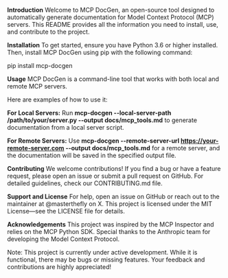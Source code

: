 **Introduction**
Welcome to MCP DocGen, an open-source tool designed to automatically generate documentation for Model Context Protocol (MCP) servers. 
This README provides all the information you need to install, use, and contribute to the project.

**Installation**
To get started, ensure you have Python 3.6 or higher installed. Then, install MCP DocGen using pip with the following command:

pip install mcp-docgen

**Usage**
MCP DocGen is a command-line tool that works with both local and remote MCP servers. 

Here are examples of how to use it:

**For Local Servers:**
Run **mcp-docgen --local-server-path /path/to/your/server.py --output docs/mcp_tools.md** to generate documentation from a local server script.

**For Remote Servers:**
Use **mcp-docgen --remote-server-url https://your-remote-server.com --output docs/mcp_tools.md** for a remote server, and the documentation will be saved in the specified output file.

**Contributing**
We welcome contributions! If you find a bug or have a feature request, please open an issue or submit a pull request on GitHub. For detailed guidelines, check our CONTRIBUTING.md file.

**Support and License**
For help, open an issue on GitHub or reach out to the maintainer at @masterthefly on X. This project is licensed under the MIT License—see the LICENSE file for details.

**Acknowledgements**
This project was inspired by the MCP Inspector and relies on the MCP Python SDK. Special thanks to the Anthropic team for developing the Model Context Protocol.

Note: This project is currently under active development. While it is functional, there may be bugs or missing features. Your feedback and contributions are highly appreciated!
